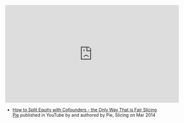 
<iframe width="560" height="315" src="https://www.youtube.com/embed/pLGDba8aSWE" title="YouTube video player" frameborder="0" allow="accelerometer; autoplay; clipboard-write; encrypted-media; gyroscope; picture-in-picture; web-share" allowfullscreen></iframe>

- [How to Split Equity with Cofounders - the Only Way That is Fair  Slicing Pie](https://www.youtube.com/watch?v=pLGDba8aSWE) published in YouTube by  and authored by Pie, Slicing on Mar 2014


